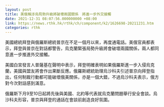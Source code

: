 ```yaml
---
layout: post
title: 美俄稱涉烏局勢升級將破壞兩國關係　將進一步外交接觸
date: 2021-12-31 08:07:56.000000000 +08:00
link: https://news.rthk.hk/rthk/ch/component/k2/1626698-20211231.htm
categories: rthk
---
```


美國總統拜登與俄羅斯總統普京在不足一個月以來，再度通電話。美俄官員都表示，拜登與普京在對話都警告，烏克蘭緊張局勢升級將會破壞兩國關係，兩人都同意進一步推進外交接觸。

美國白宮發言人普薩基在聲明中表示，拜登明確表明如果俄羅斯進一步入侵烏克蘭，美國與盟友將會作出果斷反應。俄羅斯總統助理烏沙科夫引述普京向拜登指出，任何制裁行動都可能破壞俄美關係，亦是一個大錯，不過烏沙科夫表示，俄方對今次對話感到滿意。

俄羅斯下月9至10日起將先後與美國、北約等代表就烏克蘭問題舉行安全會談。烏沙科夫形容，普京與拜登的通話在會談前創造良好氛圍。
